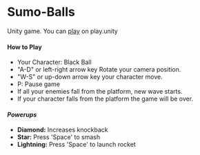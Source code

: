 # Sumo-Balls

Unity game. You can [play](https://play.unity.com/mg/other/webgl-builds-315757) on play.unity 

#### How to Play
- Your Character: Black Ball
- "A-D" or left-right arrow key Rotate your camera position.
- "W-S" or up-down arrow key your character move.
- P: Pause game
- If all your enemies fall from the platform, new wave starts.
- If your character falls from the platform the game will be over.

#### *Powerups*

- **Diamond:** Increases knockback
- **Star:** Press 'Space' to smash
- **Lightning:** Press 'Space' to launch rocket


